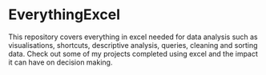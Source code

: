 # EverythingExcel
This repository covers everything in excel needed for data analysis such as visualisations, shortcuts, descriptive analysis, queries, cleaning and sorting data. Check out some of my projects completed using excel and the impact it can have on decision making.  

